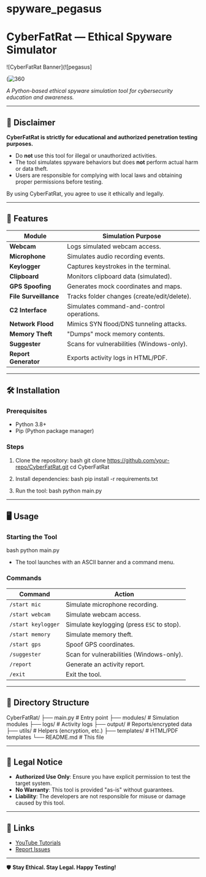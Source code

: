 # spyware_pegasus
# CyberFatRat — Ethical Spyware Simulator

![CyberFatRat Banner](![pegasus]

(![360](https://github.com/user-attachments/assets/60f10992-078d-4def-88c3-a9c8be47c516)

  
*A Python-based ethical spyware simulation tool for cybersecurity education and awareness.*

---

## 📌 **Disclaimer**
**CyberFatRat is strictly for educational and authorized penetration testing purposes.**  
- Do **not** use this tool for illegal or unauthorized activities.  
- The tool simulates spyware behaviors but does **not** perform actual harm or data theft.  
- Users are responsible for complying with local laws and obtaining proper permissions before testing.  

By using CyberFatRat, you agree to use it ethically and legally.

---

## 🚀 **Features**
| Module               | Simulation Purpose                          |
|----------------------|---------------------------------------------|
| **Webcam**           | Logs simulated webcam access.               |
| **Microphone**       | Simulates audio recording events.           |
| **Keylogger**        | Captures keystrokes in the terminal.        |
| **Clipboard**        | Monitors clipboard data (simulated).        |
| **GPS Spoofing**     | Generates mock coordinates and maps.        |
| **File Surveillance**| Tracks folder changes (create/edit/delete). |
| **C2 Interface**     | Simulates command-and-control operations.   |
| **Network Flood**    | Mimics SYN flood/DNS tunneling attacks.     |
| **Memory Theft**     | "Dumps" mock memory contents.               |
| **Suggester**        | Scans for vulnerabilities (Windows-only).   |
| **Report Generator** | Exports activity logs in HTML/PDF.          |

---

## 🛠 **Installation**
### Prerequisites
- Python 3.8+
- Pip (Python package manager)

### Steps
1. Clone the repository:
   bash
   git clone https://github.com/your-repo/CyberFatRat.git
   cd CyberFatRat
   

2. Install dependencies:
   bash
   pip install -r requirements.txt
   

3. Run the tool:
   bash
   python main.py
   

---

## 🖥 **Usage**
### Starting the Tool
bash
python main.py

- The tool launches with an ASCII banner and a command menu.

### Commands
| Command               | Action                                      |
|-----------------------|---------------------------------------------|
| `/start mic`          | Simulate microphone recording.              |
| `/start webcam`       | Simulate webcam access.                     |
| `/start keylogger`    | Simulate keylogging (press `ESC` to stop).  |
| `/start memory`       | Simulate memory theft.                      |
| `/start gps`          | Spoof GPS coordinates.                      |
| `/suggester`          | Scan for vulnerabilities (Windows-only).    |
| `/report`             | Generate an activity report.                |
| `/exit`               | Exit the tool.                              |

---

## 📂 **Directory Structure**

CyberFatRat/
├── main.py                  # Entry point
├── modules/                 # Simulation modules
├── logs/                    # Activity logs
├── output/                  # Reports/encrypted data
├── utils/                   # Helpers (encryption, etc.)
├── templates/               # HTML/PDF templates
└── README.md                # This file


---

## 📜 **Legal Notice**
- **Authorized Use Only**: Ensure you have explicit permission to test the target system.  
- **No Warranty**: This tool is provided "as-is" without guarantees.  
- **Liability**: The developers are not responsible for misuse or damage caused by this tool.  

---

## 🔗 **Links**
- [YouTube Tutorials](https://youtube.com/@CyberFatRat)  
- [Report Issues](https://github.com/shivakumarande7/spyware_pegasus/issues)   

---

🛡 **Stay Ethical. Stay Legal. Happy Testing!**  


